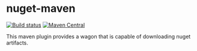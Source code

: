# nuget-maven

[![Build status](https://github.com/miracelwhipp/nuget-maven/actions/workflows/build.yaml/badge.svg?branch=master)](https://github.com/miracelwhipp/nuget-maven/actions/workflows/build.yaml)
[![Maven Central](https://maven-badges.herokuapp.com/maven-central/io.github.miracelwhipp.net.nuget/net-nuget-maven/badge.svg?style=flat)](https://maven-badges.herokuapp.com/maven-central/io.github.miracelwhipp.net.nuget/net-nuget-maven)

This maven plugin provides a wagon that is capable of downloading nuget artifacts.

